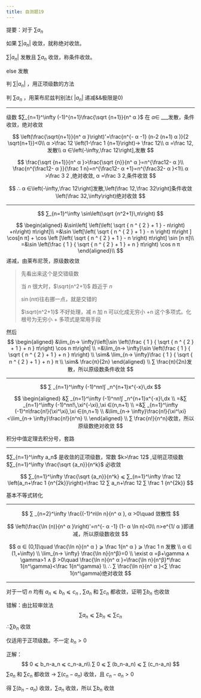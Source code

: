 ```yaml
---
title: 自测题19
---
```


提要：对于 $∑ a_n$

如果 $∑ |a_n|$ 收敛，就称绝对收敛。

$∑ |a_n|$ 发散且 $∑ a_n$ 收敛，称条件收敛。

else 发散

判 $∑ |a_n|$ ，用正项级数的方法

判 $∑ a_n$ ，用莱布尼兹判别法( $|a_n|$ 递减&&极限是0)

---

级数 $∑_{n=1}^\infty (-1)^{n+1}\frac{\sqrt {n+1}}{n^ α }$ 在 $α ∈$ ___发散，条件收敛，绝对收敛

$$
\left(\frac{\sqrt{n+1}}{n^ α }\right)'=\frac{n^{- α -1} (n-2 (n+1) α )}{2 \sqrt{n+1}}<0\\
 α >\frac 12 \left(1-\frac 1 {n+1}\right)→ \frac 12\\
 α =\frac 12,发散\\
 α ∈\left(-\infty,\frac 12\right],发散
$$

$$
\frac{\sqrt {n+1}}{n^ α }>\frac{\sqrt {n}}{n^ α }=n^{\frac12- α }\\
\frac{n^{\frac12- α }}{\frac 1 n}=n^{\frac12- α +1}=n^{\frac32- α }<1\\
 α >\frac 3 2 ,绝对收敛, α =\frac 3 2,条件收敛
$$

$$
∴ α ∈\left(-\infty,\frac 12\right]发散,\left(\frac 12,\frac 32\right]条件收敛\left(\frac 32,\infty\right)绝对收敛
$$

---

$$
∑_{n=1}^\infty \sin\left(\sqrt {n^2+1}\,π\right)
$$

$$
\begin{aligned}
&\sin\left[ \left(\left( \sqrt { n ^ { 2 } + 1 } - n\right) +n\right) π\right]\\
=&\sin \left[\left( \sqrt { n ^ { 2 } + 1 } - n \right) π\right ] \cos[n π] + \cos \left [\left( \sqrt { n ^ { 2 } + 1 } - n \right) π\right] \sin [n π]\\
=&\sin \left(\frac { 1 } { \sqrt { n ^ { 2 } + 1 } + n } π\right) \cos n π
\end{aligned}\\
$$
递减，由莱布尼茨，原级数收敛

> 先看出来这个是交错级数
>
> 当 $n$ 很大时，$\sqrt{n^2+1}$ 趋近于 $n$
>
> $\sin(n π)$往右挪一点，就是交错的
>
> $\sqrt{n^2+1}$ 不好处理，减 n 加 n 可以化成无穷小 +n 这个多项式。化根号为无穷小 + 多项式是常用手段

然后
$$
\begin{aligned}
&\lim_{n→ \infty}\left|\sin \left(\frac { 1 } { \sqrt { n ^ { 2 } + 1 } + n } π\right) \cos n π\right|
\\
=&\lim_{n→ \infty}\sin \left(\frac { 1 } { \sqrt { n ^ { 2 } + 1 } + n } π\right)
\\
\sim& \lim_{n→ \infty}\frac { 1 } { \sqrt { n ^ { 2 } + 1 } + n } π
\\
\sim& \frac{π}{2n}
\end{aligned}
\\
∑ \frac{π}{2n}发散，所以原级数条件收敛
$$

---

$$
∑ _{n=1}^\infty (-1)^nn!∫ _n^{n+1}x^{-x}\,dx
$$

$$
\begin{aligned}
&∑ _{n=1}^\infty (-1)^nn!∫ _n^{n+1}x^{-x}\,dx
\\
=&∑ _{n=1}^\infty (-1)^nn!\,\xi^{-\xi},\xi ∈(n,n+1)
\\
=&∑ _{n=1}^\infty (-1)^n\frac{n!}{\xi^\xi},\xi ∈(n,n+1)
\\
&\lim_{n→ \infty}\frac{n!}{\xi^\xi}<\lim_{n→ \infty}\frac{n!}{n^n}
\\
\end{aligned}
\\
∑ \frac{n!}{n^n}收敛，所以原级数绝对收敛
$$

积分中值定理去积分号，套路

---

$∑_{n=1}^\infty a_n$ 是收敛的正项级数，常数 $k>\frac 12$ ,证明正项级数 $∑_{n=1}^\infty \frac{\sqrt {a_n}}{n^k}$ 必收敛

$$
∑_{n=1}^\infty \frac{\sqrt {a_n}}{n^k} ⩽  ∑_{n=1}^\infty \frac 12 \left(a_n+\frac 1 {n^{2k}}\right)=\frac 12 ∑ a_n+\frac 12 ∑ \frac 1 {n^{2k}}
$$

基本不等式转化

---

$$
∑ _{n=2}^\infty \frac{(-1)^n\ln n}{n^ α }, α >0\quad 敛散性
$$

$$
\left(\frac{\ln (n)}{n^ α }\right)'=n^{- α -1} (1- α \ln n)<0\\
 n>e^{1/ α }即递减，所以原级数收敛
$$

$$
α ∈ (0,1]\quad \frac{\ln n}{n^ α } ⩾  \frac 1{n^ α } ⩾  \frac 1 n 发散
\\
α ∈ (1,+\infty)
\\
\lim_{n→ \infty} \frac{\ln n}{n^β}=0
\\
\exist α =β+\gamma  ∧  \gamma>1 ∧  β >0\quad \frac{\ln n}{n^ α }=\frac{\ln n}{n^β}*\frac 1{n^\gamma}<\frac 1{n^\gamma}
\\
∴ ∑ \frac{\ln n}{n^ α }<∑ \frac 1{n^\gamma}绝对收敛
$$

---

对于一切 $n$ 均有 $a_n ⩽  b_n ⩽  c_n$ , $∑ a_n$ 和 $∑ c_n$ 都收敛，证明 $∑ b_n$ 也收敛

错解：由比较审敛法
$$
∑ a_n ⩽  ∑ b_n ⩽  ∑ c_n
$$
$∴ ∑ b_n$ 收敛

仅适用于正项级数。不一定 $b_n>0$

正解：
$$
0 ⩽  b_n-a_n ⩽  c_n-a_n\\
∑ 0 ⩽  ∑ (b_n-a_n) ⩽  ∑ (c_n-a_n)
$$
$∑ a_n$ 和 $∑ c_n$ 都收敛 $→$ $∑ (c_n-a_n)$ 收敛，且 $c_n-a_n>0$

得 $∑ (b_n-a_n)$ 收敛，$∑ a_n$ 收敛，所以 $∑ b_n$ 收敛
